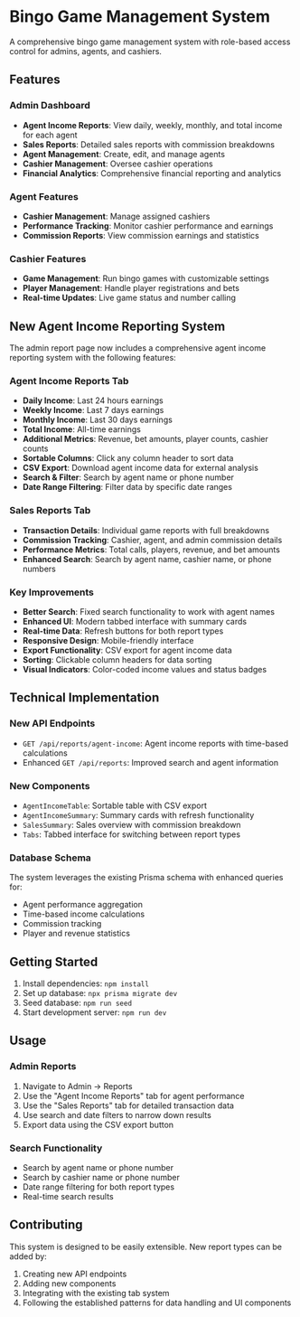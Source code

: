 # Bingo Game Management System

A comprehensive bingo game management system with role-based access control for admins, agents, and cashiers.

## Features

### Admin Dashboard

- **Agent Income Reports**: View daily, weekly, monthly, and total income for each agent
- **Sales Reports**: Detailed sales reports with commission breakdowns
- **Agent Management**: Create, edit, and manage agents
- **Cashier Management**: Oversee cashier operations
- **Financial Analytics**: Comprehensive financial reporting and analytics

### Agent Features

- **Cashier Management**: Manage assigned cashiers
- **Performance Tracking**: Monitor cashier performance and earnings
- **Commission Reports**: View commission earnings and statistics

### Cashier Features

- **Game Management**: Run bingo games with customizable settings
- **Player Management**: Handle player registrations and bets
- **Real-time Updates**: Live game status and number calling

## New Agent Income Reporting System

The admin report page now includes a comprehensive agent income reporting system with the following features:

### Agent Income Reports Tab

- **Daily Income**: Last 24 hours earnings
- **Weekly Income**: Last 7 days earnings
- **Monthly Income**: Last 30 days earnings
- **Total Income**: All-time earnings
- **Additional Metrics**: Revenue, bet amounts, player counts, cashier counts
- **Sortable Columns**: Click any column header to sort data
- **CSV Export**: Download agent income data for external analysis
- **Search & Filter**: Search by agent name or phone number
- **Date Range Filtering**: Filter data by specific date ranges

### Sales Reports Tab

- **Transaction Details**: Individual game reports with full breakdowns
- **Commission Tracking**: Cashier, agent, and admin commission details
- **Performance Metrics**: Total calls, players, revenue, and bet amounts
- **Enhanced Search**: Search by agent name, cashier name, or phone numbers

### Key Improvements

- **Better Search**: Fixed search functionality to work with agent names
- **Enhanced UI**: Modern tabbed interface with summary cards
- **Real-time Data**: Refresh buttons for both report types
- **Responsive Design**: Mobile-friendly interface
- **Export Functionality**: CSV export for agent income data
- **Sorting**: Clickable column headers for data sorting
- **Visual Indicators**: Color-coded income values and status badges

## Technical Implementation

### New API Endpoints

- `GET /api/reports/agent-income`: Agent income reports with time-based calculations
- Enhanced `GET /api/reports`: Improved search and agent information

### New Components

- `AgentIncomeTable`: Sortable table with CSV export
- `AgentIncomeSummary`: Summary cards with refresh functionality
- `SalesSummary`: Sales overview with commission breakdown
- `Tabs`: Tabbed interface for switching between report types

### Database Schema

The system leverages the existing Prisma schema with enhanced queries for:

- Agent performance aggregation
- Time-based income calculations
- Commission tracking
- Player and revenue statistics

## Getting Started

1. Install dependencies: `npm install`
2. Set up database: `npx prisma migrate dev`
3. Seed database: `npm run seed`
4. Start development server: `npm run dev`

## Usage

### Admin Reports

1. Navigate to Admin → Reports
2. Use the "Agent Income Reports" tab for agent performance
3. Use the "Sales Reports" tab for detailed transaction data
4. Use search and date filters to narrow down results
5. Export data using the CSV export button

### Search Functionality

- Search by agent name or phone number
- Search by cashier name or phone number
- Date range filtering for both report types
- Real-time search results

## Contributing

This system is designed to be easily extensible. New report types can be added by:

1. Creating new API endpoints
2. Adding new components
3. Integrating with the existing tab system
4. Following the established patterns for data handling and UI components
